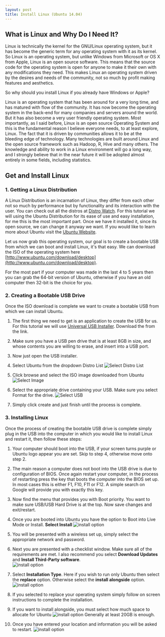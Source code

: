 ```yaml
---
layout: post
title: Install Linux (Ubuntu 14.04)
---
```


## What is Linux and Why Do I Need It?

Linux is technically the kernel for the GNU/Linux operating system, but it has become the generic term for any operating system with it as its kernel. So Linux is an operating system, but unlike Windows from Microsoft or OS X from Apple, Linux is an open source software. This means that the source code for the operating system is open for anyone to make it their own with any modifications they need. This makes Linux an operating system driven by the desires and needs of the community, not so much by profit making features and aesthetics. 

So why should you install Linux if you already have Windows or Apple? 

Linux is an operating system that has been around for a very long time, and has matured with flow of the community. It has now become the operating system in the back-end for many companies and servers around the world. But it has also become a very user friendly operating system. Most importantly, as I said before, Linux is an open source Operating System and this is the fundamental reason I believe everyone needs, to at least explore, Linux. The fact that it is driven by communities allows it to be at the bleeding edge of technology. Many technologies are built around Linux and the open source framework such as Hadoop, R, Hive and many others. The knowledge and ability to work in a Linux environment will go a long way, and I strongly believe that in the near future it will be adopted almost entirely in some fields, including statistics.   

## Get and Install Linux 

### 1. Getting a Linux Distribution 

A Linux Distribution is an incarnation of Linux, they differ from each other not so much by performance but by functionality and its interaction with the user. You can check out all the distros at [Distro Watch](http://distrowatch.com/). For this tutorial we will using the Ubuntu Distribution for its ease of use and easy installation, for me this is the most important part. Once we have it installed it, since its open source, we can change it anyway we want. If you would like to learn more about Ubuntu visit the [Ubuntu Website](http://ubuntu.com).

Let us now grab this operating system, our goal is to create a bootable USB from which we can boot and install Linux, it's that easy. We can download the ISO of the operating system here [http://www.ubuntu.com/download/desktop](http://www.ubuntu.com/download/desktop). 

For the most part if your computer was made in the last 4 to 5 years then you can grab the 64-bit version of Ubuntu, otherwise if you have an old computer then 32-bit is the choice for you. 

### 2. Creating a Bootable USB Drive

Once the ISO download is complete we want to create a bootable USB from which we can install Ubuntu. 

1. The first thing we need to get is an application to create the USB for us. For this tutorial we will use [Universal USB Installer](http://www.pendrivelinux.com/universal-usb-installer-easy-as-1-2-3/#button). Download the from the link.

2. Make sure you have a USB pen drive that is at least 8GB in size, and whose contents you are willing to erase, and insert into a USB port. 

3. Now just open the USB installer.

4. Select Ubuntu from the dropdown Distro List ![Select Distro List](/CSUEB-Big-Data/assets/usb-universal-ss2.PNG)

5. Click browse and select the ISO image downloaded from Ubuntu ![Select Image](/CSUEB-Big-Data/assets/usb-universal-ss3.PNG)

6. Select the appropriate drive containing your USB. Make sure you select Format for the drive. ![Select USB](/CSUEB-Big-Data/assets/usb-universal-ss4.PNG)

7. Simply click create and just finish until the process is complete.


### 3. Installing Linux

Once the process of creating the bootable USB drive is complete simply plug in the USB into the computer in which you would like to install Linux and restart it, then follow these steps:

1. Your computer should boot into the USB, if your screen turns purple or Ubuntu logo appear you are set. Skip to step 4, otherwise move onto step 2.

2. The main reason a computer does not boot into the USB drive is due to configuration of BIOS. Once again restart your computer, in the process of restarting press the key that boots the computer into the BIOS set up. In most cases this is either F1, F10, F11 or F12. A simple search on Google will provide you with exactly this key. 

3. Now find the menu that provides you with Boot priority. You want to make sure USB/USB Hard Drive is at the top. Now save changes and exit/restart.

4. Once you are booted into Ubuntu you have the option to Boot into Live Mode or Install. **Select Install** ![install option](/CSUEB-Big-Data/assets/installdesktop1.jpg)

5. You will be presented with a wireless set up, simply select the appropriate network and password. 

6. Next you are presented with a checklist window. Make sure all of the requirements are met. I also recommend you select **Download Updates** and **Install Third-Party software**.    
![install option](/CSUEB-Big-Data/assets/installdesktop-2.jpg) 

7. Select **Installation Type**. Here if you wish to run only Ubuntu then select the **replace** option. Otherwise select the **install alongside** option.
![install option](/CSUEB-Big-Data/assets/image-installdesktop-4.jpg)

8. If you selected to replace your operating system simply follow on screen instructions to complete the installation.

9. If you want to install alongside, you must select how much space to allocate for Ubuntu
![install option](/CSUEB-Big-Data/assets/image-installdesktop-5.jpg)
Generally at least 20GB is enough.

10. Once you have entered your location and information you will be asked to restart. 
![install option](/CSUEB-Big-Data/assets/image-installdesktop-10.jpg)
